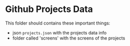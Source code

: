 # Github Projects Data

This folder should contains these important things:
- json `projects.json` with the projects data info
- folder called 'screens' with the screens of the projects